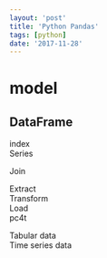 ```yaml
---
layout: 'post'
title: 'Python Pandas'
tags: [python]
date: '2017-11-28'
---
```


# model

## DataFrame

index  
Series

Join

Extract  
Transform  
Load  
pc4t

Tabular data  
Time series data
